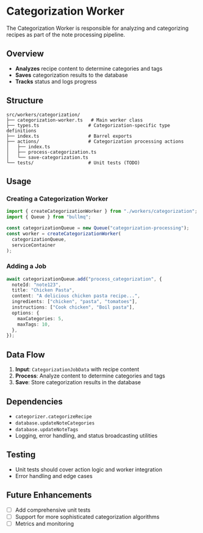 # Categorization Worker

The Categorization Worker is responsible for analyzing and categorizing recipes as part of the note processing pipeline.

## Overview

- **Analyzes** recipe content to determine categories and tags
- **Saves** categorization results to the database
- **Tracks** status and logs progress

## Structure

```text
src/workers/categorization/
├── categorization-worker.ts   # Main worker class
├── types.ts                  # Categorization-specific type definitions
├── index.ts                  # Barrel exports
├── actions/                  # Categorization processing actions
│   ├── index.ts
│   ├── process-categorization.ts
│   └── save-categorization.ts
└── tests/                    # Unit tests (TODO)
```

## Usage

### Creating a Categorization Worker

```typescript
import { createCategorizationWorker } from "./workers/categorization";
import { Queue } from "bullmq";

const categorizationQueue = new Queue("categorization-processing");
const worker = createCategorizationWorker(
  categorizationQueue,
  serviceContainer
);
```

### Adding a Job

```typescript
await categorizationQueue.add("process_categorization", {
  noteId: "note123",
  title: "Chicken Pasta",
  content: "A delicious chicken pasta recipe...",
  ingredients: ["chicken", "pasta", "tomatoes"],
  instructions: ["Cook chicken", "Boil pasta"],
  options: {
    maxCategories: 5,
    maxTags: 10,
  },
});
```

## Data Flow

1. **Input**: `CategorizationJobData` with recipe content
2. **Process**: Analyze content to determine categories and tags
3. **Save**: Store categorization results in the database

## Dependencies

- `categorizer.categorizeRecipe`
- `database.updateNoteCategories`
- `database.updateNoteTags`
- Logging, error handling, and status broadcasting utilities

## Testing

- Unit tests should cover action logic and worker integration
- Error handling and edge cases

## Future Enhancements

- [ ] Add comprehensive unit tests
- [ ] Support for more sophisticated categorization algorithms
- [ ] Metrics and monitoring
